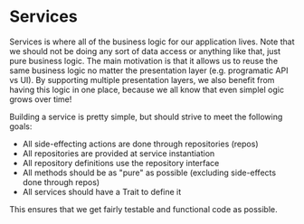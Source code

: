 # Services

Services is where all of the business logic for our application lives. Note that we should
not be doing any sort of data access or anything like that, just pure business logic. The
main motivation is that it allows us to reuse the same business logic no matter the presentation
layer (e.g. programatic API vs UI). By supporting multiple presentation layers, we also benefit
from having this logic in one place, because we all know that even simplel ogic grows over time!

Building a service is pretty simple, but should strive to meet the following goals:

- All side-effecting actions are done through repositories (repos)
- All repositories are provided at service instantiation
- All repository definitions use the repository interface
- All methods should be as "pure" as possible (excluding side-effects done through repos)
- All services should have a Trait to define it

This ensures that we get fairly testable and functional code as possible.

